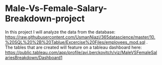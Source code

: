# Male-Vs-Female-Salary-Breakdown-project



In this project I will analyze the data from the database: <br />
https://raw.githubusercontent.com/UsmanNiazi/365datascience/master/10.%20SQL%20%2B%20Tablue/Excercise%20Files/employees_mod.sql . <br />
The tables that are created will feature on a tableau dashboard here: <br />
https://public.tableau.com/app/profile/avi.berckovitch/viz/MaleVSFemaleSalariesBreakdown/Dashboard1 
